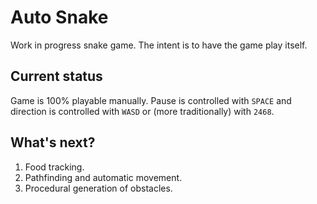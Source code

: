 # Auto Snake
Work in progress snake game.  The intent is to have the game play itself.

## Current status
Game is 100% playable manually. Pause is controlled with `SPACE` and direction is controlled with `WASD` or (more
traditionally) with `2468`.

## What's next?
1. Food tracking.
2. Pathfinding and automatic movement.
3. Procedural generation of obstacles.